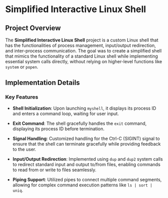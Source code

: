 # Simplified Interactive Linux Shell

## Project Overview

The **Simplified Interactive Linux Shell** project is a custom Linux shell that has the functionalities of process management, input/output redirection, and inter-process communication. The goal was to create a simplified shell that mimics the functionality of a standard Linux shell while implementing essential system calls directly, without relying on higher-level functions like `system` or `popen`.

## Implementation Details

### Key Features

- **Shell Initialization**: Upon launching `myshell`, it displays its process ID and enters a command loop, waiting for user input.
  
- **Exit Command**: The shell gracefully handles the `exit` command, displaying its process ID before termination.

- **Signal Handling**: Customized handling for the Ctrl-C (SIGINT) signal to ensure that the shell can terminate gracefully while providing feedback to the user.

- **Input/Output Redirection**: Implemented using `dup` and `dup2` system calls to redirect standard input and output to/from files, enabling commands to read from or write to files seamlessly.

- **Piping Support**: Utilized pipes to connect multiple command segments, allowing for complex command execution patterns like `ls | sort | uniq`.

